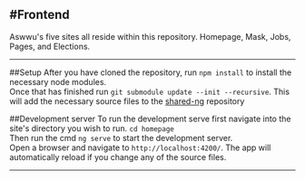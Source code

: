 #Frontend
---

Aswwu's five sites all reside within this repository. Homepage, Mask, Jobs, Pages, and Elections. 

---

##Setup
After you have cloned the repository, run `npm install` to install the necessary node modules.  
Once that has finished run `git submodule update --init --recursive`. This will add the necessary source files to the [shared-ng](https://github.com/ASWWU-Web/shared-ng) repository 



##Development server
To run the development serve first navigate into the site's directory you wish to run.
`cd homepage`  
Then run the cmd `ng serve` to start the development server.  
Open a browser and navigate to `http://localhost:4200/`. The app will automatically reload if you change any of the source files.

---
